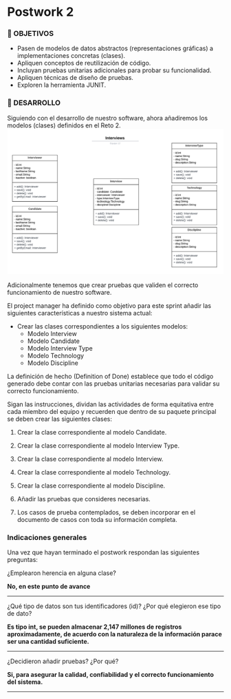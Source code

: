 # Postwork 2

### 🎯 OBJETIVOS

- Pasen de modelos de datos abstractos (representaciones gráficas) a implementaciones concretas (clases).
- Apliquen conceptos de reutilización de código.
- Incluyan pruebas unitarias adicionales para probar su funcionalidad.
- Apliquen técnicas de diseño de pruebas.
- Exploren la herramienta JUNIT.

### 🚀 DESARROLLO

Siguiendo con el desarrollo de nuestro software, ahora añadiremos los modelos (clases) definidos en el Reto 2.
![class diagram](../../img/InterviewsClassesDiagram.png)

Adicionalmente tenemos que crear pruebas que validen el correcto funcionamiento de nuestro software.

El project manager ha definido como objetivo para este sprint añadir las siguientes características a nuestro sistema actual:

- Crear las clases correspondientes a los siguientes modelos:
    - Modelo Interview
    - Modelo Candidate
    - Modelo Interview Type
    - Modelo Technology
    - Modelo Discipline

La definición de hecho (Definition of Done) establece que todo el código generado debe contar con las pruebas unitarias necesarias para validar su correcto funcionamiento.

Sigan las instrucciones, dividan las actividades de forma equitativa entre cada miembro del equipo y recuerden que dentro de su paquete principal se deben crear las siguientes clases:

1. Crear la clase correspondiente al modelo Candidate.

2. Crear la clase correspondiente al modelo Interview Type.

3. Crear la clase correspondiente al modelo Interview.

4. Crear la clase correspondiente al modelo Technology.

5. Crear la clase correspondiente al modelo Discipline.

6. Añadir las pruebas que consideres necesarias.

7. Los casos de prueba contemplados, se deben incorporar en el documento de casos con toda su información completa.

### Indicaciones generales

Una vez que hayan terminado el postwork respondan las siguientes preguntas:

¿Emplearon herencia en alguna clase?

**No, en este punto de avance**
_________________________________________________________________________________________________________________________________________________________________________________________________________________________________

¿Qué tipo de datos son tus identificadores (id)? ¿Por qué elegieron ese tipo de dato?

**Es tipo int, se pueden almacenar 2,147 millones de registros aproximadamente, de acuerdo con la naturaleza de la información parace ser una cantidad suficiente.**
_________________________________________________________________________________________________________________________________________________________________________________________________________________________________

¿Decidieron añadir pruebas? ¿Por qué?

**Si, para asegurar la calidad, confiabilidad y el correcto funcionamiento del sistema.**
_________________________________________________________________________________________________________________________________________________________________________________________________________________________________














